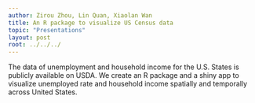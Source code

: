 ```yaml
---
author: Zirou Zhou, Lin Quan, Xiaolan Wan
title: An R package to visualize US Census data
topic: "Presentations"
layout: post
root: ../../../
---
```


 The data of unemployment and household income for the U.S. States is publicly available on USDA. We create an R package and a shiny app to visualize unemployed rate and household income spatially and temporally across United States.
